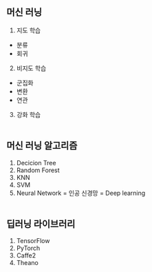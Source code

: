 ## 머신 러닝 
1. 지도 학습<br>
- 분류<br>
- 회귀<br>
2. 비지도 학습<br>
- 군집화<br>
- 변환<br>
- 연관<br>
3. 강화 학습<br><br>

## 머신 러닝 알고리즘
1. Decicion Tree<br>
2. Random Forest<br>
3. KNN<br>
4. SVM<br>
5. Neural Network = 인공 신경망 = Deep learning<br><br>


## 딥러닝 라이브러리
1. TensorFlow<br>
2. PyTorch<br>
3. Caffe2<br>
4. Theano<br>

